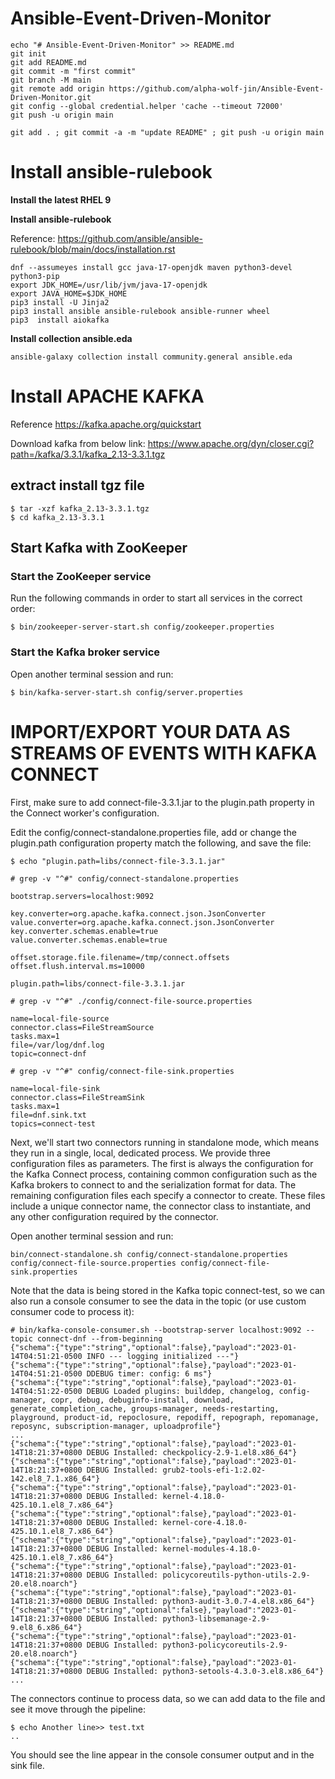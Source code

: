 # Ansible-Event-Driven-Monitor

```
echo "# Ansible-Event-Driven-Monitor" >> README.md
git init
git add README.md
git commit -m "first commit"
git branch -M main
git remote add origin https://github.com/alpha-wolf-jin/Ansible-Event-Driven-Monitor.git
git config --global credential.helper 'cache --timeout 72000'
git push -u origin main

git add . ; git commit -a -m "update README" ; git push -u origin main
```

# Install ansible-rulebook

**Install the latest RHEL 9**

**Install ansible-rulebook**

Reference: https://github.com/ansible/ansible-rulebook/blob/main/docs/installation.rst

```
dnf --assumeyes install gcc java-17-openjdk maven python3-devel python3-pip
export JDK_HOME=/usr/lib/jvm/java-17-openjdk
export JAVA_HOME=$JDK_HOME
pip3 install -U Jinja2
pip3 install ansible ansible-rulebook ansible-runner wheel
pip3  install aiokafka
```

**Install collection ansible.eda**

```
ansible-galaxy collection install community.general ansible.eda
```

# Install APACHE KAFKA

Reference https://kafka.apache.org/quickstart

Download kafka from below link:
https://www.apache.org/dyn/closer.cgi?path=/kafka/3.3.1/kafka_2.13-3.3.1.tgz

## extract install tgz file
```
$ tar -xzf kafka_2.13-3.3.1.tgz
$ cd kafka_2.13-3.3.1
```

## Start Kafka with ZooKeeper
### Start the ZooKeeper service
Run the following commands in order to start all services in the correct order:
```
$ bin/zookeeper-server-start.sh config/zookeeper.properties
```

### Start the Kafka broker service
Open another terminal session and run:
```
$ bin/kafka-server-start.sh config/server.properties
```

# IMPORT/EXPORT YOUR DATA AS STREAMS OF EVENTS WITH KAFKA CONNECT

First, make sure to add connect-file-3.3.1.jar to the plugin.path property in the Connect worker's configuration.

Edit the config/connect-standalone.properties file, add or change the plugin.path configuration property match the following, and save the file:
```
$ echo "plugin.path=libs/connect-file-3.3.1.jar"

# grep -v "^#" config/connect-standalone.properties

bootstrap.servers=localhost:9092

key.converter=org.apache.kafka.connect.json.JsonConverter
value.converter=org.apache.kafka.connect.json.JsonConverter
key.converter.schemas.enable=true
value.converter.schemas.enable=true

offset.storage.file.filename=/tmp/connect.offsets
offset.flush.interval.ms=10000

plugin.path=libs/connect-file-3.3.1.jar
```


```
# grep -v "^#" ./config/connect-file-source.properties 

name=local-file-source
connector.class=FileStreamSource
tasks.max=1
file=/var/log/dnf.log
topic=connect-dnf
```

```
# grep -v "^#" config/connect-file-sink.properties 

name=local-file-sink
connector.class=FileStreamSink
tasks.max=1
file=dnf.sink.txt
topics=connect-test
```

Next, we'll start two connectors running in standalone mode, which means they run in a single, local, dedicated process. We provide three configuration files as parameters. The first is always the configuration for the Kafka Connect process, containing common configuration such as the Kafka brokers to connect to and the serialization format for data. The remaining configuration files each specify a connector to create. These files include a unique connector name, the connector class to instantiate, and any other configuration required by the connector.

Open another terminal session and run:
```
bin/connect-standalone.sh config/connect-standalone.properties config/connect-file-source.properties config/connect-file-sink.properties
```

Note that the data is being stored in the Kafka topic connect-test, so we can also run a console consumer to see the data in the topic (or use custom consumer code to process it):
```
# bin/kafka-console-consumer.sh --bootstrap-server localhost:9092 --topic connect-dnf --from-beginning
{"schema":{"type":"string","optional":false},"payload":"2023-01-14T04:51:21-0500 INFO --- logging initialized ---"}
{"schema":{"type":"string","optional":false},"payload":"2023-01-14T04:51:21-0500 DDEBUG timer: config: 6 ms"}
{"schema":{"type":"string","optional":false},"payload":"2023-01-14T04:51:22-0500 DEBUG Loaded plugins: builddep, changelog, config-manager, copr, debug, debuginfo-install, download, generate_completion_cache, groups-manager, needs-restarting, playground, product-id, repoclosure, repodiff, repograph, repomanage, reposync, subscription-manager, uploadprofile"}
...
{"schema":{"type":"string","optional":false},"payload":"2023-01-14T18:21:37+0800 DEBUG Installed: checkpolicy-2.9-1.el8.x86_64"}
{"schema":{"type":"string","optional":false},"payload":"2023-01-14T18:21:37+0800 DEBUG Installed: grub2-tools-efi-1:2.02-142.el8_7.1.x86_64"}
{"schema":{"type":"string","optional":false},"payload":"2023-01-14T18:21:37+0800 DEBUG Installed: kernel-4.18.0-425.10.1.el8_7.x86_64"}
{"schema":{"type":"string","optional":false},"payload":"2023-01-14T18:21:37+0800 DEBUG Installed: kernel-core-4.18.0-425.10.1.el8_7.x86_64"}
{"schema":{"type":"string","optional":false},"payload":"2023-01-14T18:21:37+0800 DEBUG Installed: kernel-modules-4.18.0-425.10.1.el8_7.x86_64"}
{"schema":{"type":"string","optional":false},"payload":"2023-01-14T18:21:37+0800 DEBUG Installed: policycoreutils-python-utils-2.9-20.el8.noarch"}
{"schema":{"type":"string","optional":false},"payload":"2023-01-14T18:21:37+0800 DEBUG Installed: python3-audit-3.0.7-4.el8.x86_64"}
{"schema":{"type":"string","optional":false},"payload":"2023-01-14T18:21:37+0800 DEBUG Installed: python3-libsemanage-2.9-9.el8_6.x86_64"}
{"schema":{"type":"string","optional":false},"payload":"2023-01-14T18:21:37+0800 DEBUG Installed: python3-policycoreutils-2.9-20.el8.noarch"}
{"schema":{"type":"string","optional":false},"payload":"2023-01-14T18:21:37+0800 DEBUG Installed: python3-setools-4.3.0-3.el8.x86_64"}
...
```

The connectors continue to process data, so we can add data to the file and see it move through the pipeline:

```
$ echo Another line>> test.txt
..
```

You should see the line appear in the console consumer output and in the sink file.


